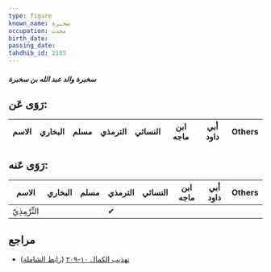 ```yaml
---
type: figure
known_name: سخبرة
occupation: محدث
birth_date:
passing_date:
tahdhib_id: 2185
---
```

##### سخبرة والد عبد الله بن سخبرة

## رَوَى عَن:
| الاسم | البخاري | مسلم | الترمذي | النسائي | ابن ماجه | أبي داود | Others |
| ----- | ------- | ---- | ------- | ------- | -------- | -------- | ------ |
## رَوَى عَنه:
| الاسم         | البخاري | مسلم | الترمذي | النسائي | ابن ماجه | أبي داود | Others |
| ------------- | ------- | ---- | ------- | ------- | -------- | -------- | ------ |
| التِّرْمِذِيّ |         |      | ✔       |         |          |          |        |
## مراجع
- [تهذيب الكمال ١٠-٢٠٩](obsidian://open?vault=Tahdhib-al-Kamal&file=Figures/٢١٨٥-سخبرة%20والد%20عبد%20الله%20بن%20سخبرة) ([رابط الشاملة](https://shamela.ws/book/3722/4981))